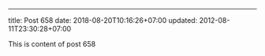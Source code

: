 ---
title: Post 658
date: 2018-08-20T10:16:26+07:00
updated: 2012-08-11T23:30:28+07:00

This is content of post 658